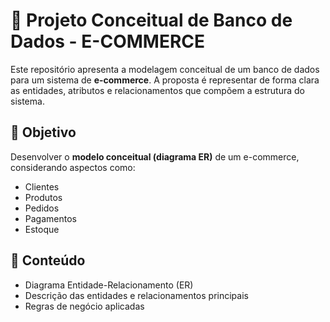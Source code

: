 # 🛒 Projeto Conceitual de Banco de Dados - E-COMMERCE

Este repositório apresenta a modelagem conceitual de um banco de dados para um sistema de **e-commerce**. A proposta é representar de forma clara as entidades, atributos e relacionamentos que compõem a estrutura do sistema.

## 📌 Objetivo

Desenvolver o **modelo conceitual (diagrama ER)** de um e-commerce, considerando aspectos como:

- Clientes
- Produtos
- Pedidos
- Pagamentos
- Estoque

## 📁 Conteúdo

- Diagrama Entidade-Relacionamento (ER)
- Descrição das entidades e relacionamentos principais
- Regras de negócio aplicadas

